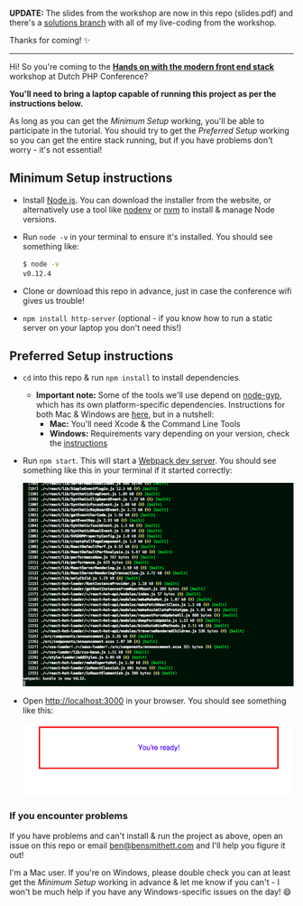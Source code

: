 **UPDATE:** The slides from the workshop are now in this repo (slides.pdf) and there's a [solutions branch](https://github.com/bensmithett/dpcon-primer/compare/solutions) with all of my live-coding from the workshop.

Thanks for coming! :sparkles:

<hr />

Hi! So you're coming to the [**Hands on with the modern front end stack**](http://www.phpconference.nl/schedule#tutorial-day/hands-modern-front-end-stack) workshop at Dutch PHP Conference?

**You'll need to bring a laptop capable of running this project as per the instructions below.** 

As long as you can get the *Minimum Setup* working, you'll be able to participate in the tutorial. You should try to get the *Preferred Setup* working so you can get the entire stack running, but if you have problems don't worry - it's not essential!

## Minimum Setup instructions

- Install [Node.js](https://nodejs.org/). You can download the installer from the website, or alternatively use a tool like [nodenv](https://github.com/wfarr/nodenv) or [nvm](https://github.com/creationix/nvm) to install & manage Node versions. 
- Run `node -v` in your terminal to ensure it's installed. You should see something like:
  
  ```bash
  $ node -v
  v0.12.4
  ```
- Clone or download this repo in advance, just in case the conference wifi gives us trouble!
- `npm install http-server` (optional - if you know how to run a static server on your laptop you don't need this!)

## Preferred Setup instructions

- `cd` into this repo & run `npm install` to install dependencies.
  - **Important note:** Some of the tools we'll use depend on [node-gyp](https://github.com/TooTallNate/node-gyp), which has its own platform-specific dependencies. Instructions for both Mac & Windows are [here](https://github.com/TooTallNate/node-gyp#installation), but in a nutshell:
    - **Mac:** You'll need Xcode & the Command Line Tools
    - **Windows:** Requirements vary depending on your version, check the [instructions](https://github.com/TooTallNate/node-gyp#installation)
- Run `npm start`. This will start a [Webpack dev server](http://webpack.github.io/docs/webpack-dev-server.html). You should see something like this in your terminal if it started correctly:

  ![terminal](doc/server-screenshot.png)

- Open [http://localhost:3000](http://localhost:3000) in your browser. You should see something like this:

  ![browser](doc/browser-screenshot.png)

### If you encounter problems

If you have problems and can't install & run the project as above, open an issue on this repo or email ben@bensmithett.com and I'll help you figure it out!

I'm a Mac user. If you're on Windows, please double check you can at least get the *Minimum Setup* working in advance & let me know if you can't - I won't be much help if you have any Windows-specific issues on the day! :smile: 
